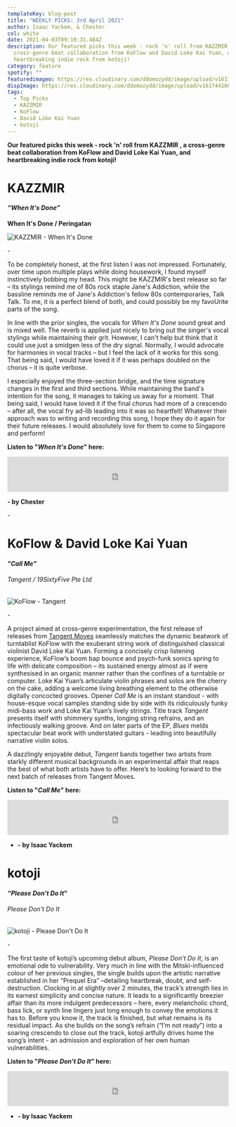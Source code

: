 ```yaml
---
templateKey: blog-post
title: "WEEKLY PICKS: 3rd April 2021"
author: Isaac Yackem, & Chester
col: white
date: 2021-04-03T09:19:31.484Z
description: Our featured picks this week - rock 'n' roll from KAZZMIR , a
  cross-genre beat collaboration from KoFlow and David Loke Kai Yuan, and
  heartbreaking indie rock from kotoji!
category: feature
spotify: ""
featuredimageo: https://res.cloudinary.com/ddomozydd/image/upload/v1617441665/Banner_rxaphw.jpg
dispImage: https://res.cloudinary.com/ddomozydd/image/upload/v1617441665/card_klye3y.jpg
tags:
  - Top Picks
  - KAZZMIR
  - KoFlow
  - David Loke Kai Yuan
  - kotoji
---
```

**Our featured picks this week - rock 'n' roll from KAZZMIR , a cross-genre beat collaboration from KoFlow and David Loke Kai Yuan, and heartbreaking indie rock from kotoji!**

# KAZZMIR

#### ***“When It's Done”***

**When It's Done / Peringatan**

![KAZZMIR - When It's Done](https://res.cloudinary.com/ddomozydd/image/upload/v1617441665/kazzmir_kezkbs.jpg "KAZZMIR - When It's Done")

\-

To be completely honest, at the first listen I was not impressed. Fortunately, over time upon multiple plays while doing housework, I found myself instinctively bobbing my head. This might be KAZZMIR's best release so far – its stylings remind me of 80s rock staple Jane's Addiction, while the bassline reminds me of Jane's Addiction's fellow 80s contemporaries, Talk Talk. To me, it is a perfect blend of both, and could possibly be my favoUrite parts of the song.

In line with the prior singles, the vocals for *When It's Done* sound great and is mixed well. The reverb is applied just nicely to bring out the singer's vocal stylings while maintaining their grit. However, I can't help but think that it could use just a smidgen less of the dry signal. Normally, I would advocate for harmonies in vocal tracks – but I feel the lack of it works for this song. That being said, I would have loved it if it was perhaps doubled on the chorus – it is quite verbose.  

I especially enjoyed the three-section bridge, and the time signature changes in the first and third sections. While maintaining the band's intention for the song, it manages to taking us away for a moment. That being said, I would have loved it if the final chorus had more of a crescendo – after all, the vocal fry ad-lib leading into it was so heartfelt! Whatever their approach was to writing and recording this song, I hope they do it again for their future releases. I would absolutely love for them to come to Singapore and perform!

**Listen to "*When It's Done*" here:**

<iframe src="https://open.spotify.com/embed/track/07AMpBSPDUifEs2Iu2DsUG" width="100%" height="80" frameborder="0" allowtransparency="true" allow="encrypted-media"></iframe>

**\- by Chester**

\-

# KoFlow & David Loke Kai Yuan

#### ***"Call Me"***

###### Tangent / 19SixtyFive Pte Ltd

![KoFlow - Tangent](https://res.cloudinary.com/ddomozydd/image/upload/v1617441665/koflow_uwisij.jpg "KoFlow - Tangent")

\-

A project aimed at cross-genre experimentation, the first release of releases from [Tangent Moves](https://24owls.sg/tangent-moves/) seamlessly matches the dynamic beatwork of turntablist KoFlow with the exuberant string work of distinguished classical violinist David Loke Kai Yuan. Forming a concisely crisp listening experience, KoFlow’s boom bap bounce and psych-funk sonics spring to life with delicate composition – its sustained energy almost as if were synthesised in an organic manner rather than the confines of a turntable or computer. Loke Kai Yuan’s articulate violin phrases and solos are the cherry on the cake, adding a welcome living breathing element to the otherwise digitally concocted grooves. Opener *Call Me* is an instant standout - with house-esque vocal samples standing side by side with its ridiculously funky midi-bass work and Loke Kai Yuan’s lively strings. Title track *Tangent* presents itself with shimmery synths, longing string refrains, and an infectiously walking groove. And on later parts of the EP, *Blues* melds  spectacular beat work with understated guitars - leading into beautifully narrative violin solos.

A dazzlingly enjoyable debut, *Tangent* bands together two artists from starkly different musical backgrounds in an experimental affair that reaps the best of what both artists have to offer. Here’s to looking forward to the next batch of releases from Tangent Moves. 

**Listen to "*Call Me*" here:**

<iframe src="https://open.spotify.com/embed/track/3GgyY46DbD64l5RSBP9tLY" width="100%" height="80" frameborder="0" allowtransparency="true" allow="encrypted-media"></iframe>

* **\- by Isaac Yackem**

# kotoji

#### ***“Please Don't Do It*"**

###### Please Don't Do It

![kotoji - Please Don't Do It](https://res.cloudinary.com/ddomozydd/image/upload/v1617441665/kotoji_xbninn.jpg "kotoji - Please Don't Do It")

\-

The first taste of kotoji’s upcoming debut album, *Please Don’t Do It*, is an emotional ode to vulnerability. Very much in line with the Mitski-influenced colour of her previous singles, the single builds upon the artistic narrative established in her “Prequel Era” –detailing heartbreak, doubt, and self-destruction. Clocking in at slightly over 2 minutes, the track’s strength lies in its earnest simplicity and concise nature. It leads to a significantly breezier affair than its more indulgent predecessors – here, every melancholic chord, bass lick, or synth line lingers just long enough to convey the emotions it has to. Before you know it, the track is finished, but what remains is its residual impact. As she builds on the song’s refrain (“I’m not ready”) into a soaring crescendo to close out the track, kotoji artfully drives home the song’s intent - an admission and exploration of her own human vulnerabilities.

**Listen to "*Please Don't Do It*” here:**

<iframe src="https://open.spotify.com/embed/track/4nBoHaiqQ9lCqyljIer2Bw" width="100%" height="80" frameborder="0" allowtransparency="true" allow="encrypted-media"></iframe>

* **\- by Isaac Yackem**